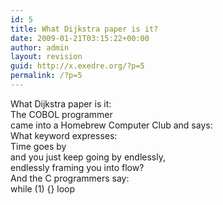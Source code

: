 ```yaml
---
id: 5
title: What Dijkstra paper is it?
date: 2009-01-21T03:15:22+00:00
author: admin
layout: revision
guid: http://x.exedre.org/?p=5
permalink: /?p=5
---
```

What Dijkstra paper is it:  
The COBOL programmer  
came into a Homebrew Computer Club and says:  
What keyword expresses:  
Time goes by  
and you just keep going by endlessly,  
endlessly framing you into flow?  
And the C programmers say:  
while (1) {} loop